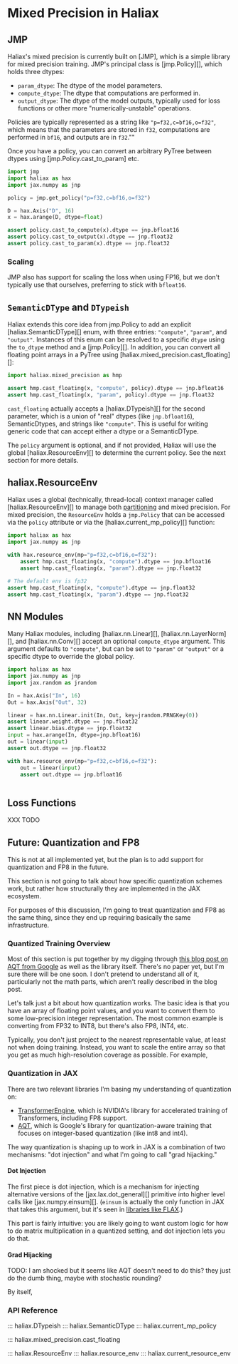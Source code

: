 # Mixed Precision in Haliax

## JMP

Haliax's mixed precision is currently built on [JMP], which is a simple library for mixed precision training.
JMP's principal class is [jmp.Policy][], which holds three dtypes:

* `param_dtype`: The dtype of the model parameters.
* `compute_dtype`: The dtype that computations are performed in.
* `output_dtype`: The dtype of the model outputs, typically used for loss functions or other more "numerically-unstable" operations.

Policies are typically represented as a string like `"p=f32,c=bf16,o=f32"`, which means that the parameters are stored in `f32`, computations are performed in `bf16`, and outputs are in `f32`.""

Once you have a policy, you can convert an arbitrary PyTree between dtypes using [jmp.Policy.cast_to_param] etc.

```python
import jmp
import haliax as hax
import jax.numpy as jnp

policy = jmp.get_policy("p=f32,c=bf16,o=f32")

D = hax.Axis("D", 16)
x = hax.arange(D, dtype=float)

assert policy.cast_to_compute(x).dtype == jnp.bfloat16
assert policy.cast_to_output(x).dtype == jnp.float32
assert policy.cast_to_param(x).dtype == jnp.float32
```

### Scaling

JMP also has support for scaling the loss when using FP16, but we don't typically use that ourselves, preferring
to stick with `bfloat16`.

## `SemanticDType` and `DTypeish`

Haliax extends this core idea from jmp.Policy to add an explicit [haliax.SemanticDType][] enum,
with three entries: `"compute"`, `"param"`, and `"output"`. Instances of this enum can be
resolved to a specific `dtype` using the `to_dtype` method and a [jmp.Policy][].
In addition, you can convert all floating point arrays in a PyTree using [haliax.mixed_precision.cast_floating][]:

```python
import haliax.mixed_precision as hmp

assert hmp.cast_floating(x, "compute", policy).dtype == jnp.bfloat16
assert hmp.cast_floating(x, "param", policy).dtype == jnp.float32
```

`cast_floating` actually accepts a [haliax.DTypeish][] for the second parameter,
which is a union of "real" dtypes (like `jnp.bfloat16`), SemanticDtypes, and strings like `"compute"`.
This is useful for writing generic code that can accept either a dtype or a SemanticDType.

The `policy` argument is optional, and if not provided, Haliax will use the global [haliax.ResourceEnv][] to
determine the current policy. See the next section for more details.


## haliax.ResourceEnv

Haliax uses a global (technically, thread-local) context manager called [haliax.ResourceEnv][] to manage
both [partitioning](partitioning.md) and mixed precision. For mixed precision, the `ResourceEnv` holds a
`jmp.Policy` that can be accessed via the `policy` attribute or via the [haliax.current_mp_policy][] function:

```python
import haliax as hax
import jax.numpy as jnp

with hax.resource_env(mp="p=f32,c=bf16,o=f32"):
    assert hmp.cast_floating(x, "compute").dtype == jnp.bfloat16
    assert hmp.cast_floating(x, "param").dtype == jnp.float32

# The default env is fp32
assert hmp.cast_floating(x, "compute").dtype == jnp.float32
assert hmp.cast_floating(x, "param").dtype == jnp.float32
```



## NN Modules

Many Haliax modules, including [haliax.nn.Linear][], [haliax.nn.LayerNorm][], and [haliax.nn.Conv][] accept
an optional `compute_dtype` argument. This argument defaults to `"compute"`, but can be set to `"param"` or
`"output"` or a specific dtype to override the global policy.

```python
import haliax as hax
import jax.numpy as jnp
import jax.random as jrandom

In = hax.Axis("In", 16)
Out = hax.Axis("Out", 32)

linear = hax.nn.Linear.init(In, Out, key=jrandom.PRNGKey(0))
assert linear.weight.dtype == jnp.float32
assert linear.bias.dtype == jnp.float32
input = hax.arange(In, dtype=jnp.bfloat16)
out = linear(input)
assert out.dtype == jnp.float32

with hax.resource_env(mp="p=f32,c=bf16,o=f32"):
    out = linear(input)
    assert out.dtype == jnp.bfloat16



```

## Loss Functions

XXX TODO

## Future: Quantization and FP8

This is not at all implemented yet, but the plan is to add support for quantization and FP8 in the future.

This section is not going to talk about how specific quantization schemes work, but rather how
structurally they are implemented in the JAX ecosystem.

For purposes of this discussion, I'm going to treat quantization and FP8 as the same thing, since they
end up requiring basically the same infrastructure.

### Quantized Training Overview

Most of this section is put together by my digging through [this blog post on AQT from Google](https://cloud.google.com/blog/products/compute/accurate-quantized-training-aqt-for-tpu-v5e/)
as well as the library itself. There's no paper yet, but I'm sure there will be one soon.
I don't pretend to understand all of it, particularly not the math parts, which aren't really
described in the blog post.

Let's talk just a bit about how quantization works. The basic idea is that you have
an array of floating point values, and you want to convert them to some low-precision
integer representation. The most common example is converting from FP32 to INT8, but there's also
FP8, INT4, etc.

Typically, you don't just project to the nearest representable value, at least not when doing training. Instead,
you want to scale the entire array so that you get as much high-resolution coverage as possible. For example,


### Quantization in JAX

There are two relevant libraries I'm basing my understanding of quantization on:

* [TransformerEngine](https://github.com/NVIDIA/TransformerEngine), which is NVIDIA's library for
  accelerated training of Transformers, including FP8 support.
* [AQT](https://github.com/google/aqt/), which is Google's library for quantization-aware training that
focuses on integer-based quantization (like int8 and int4).


The way quantization is shaping up to work in JAX is a combination of two mechanisms: "dot injection" and
what I'm going to call "grad hijacking."

#### Dot Injection

The first piece is dot injection, which is a mechanism for injecting alternative versions
of the  [jax.lax.dot_general][] primitive into higher level calls like [jax.numpy.einsum][].
(`einsum` is actually the only function in JAX that takes this argument, but it's seen in
[libraries like FLAX](https://github.com/google/flax/blob/61ece402d1b805e5ce797caf74b69ed8a7ae21ce/flax/linen/linear.py#L116-L117).)

This part is fairly intuitive: you are likely going to want custom logic for how to do
matrix multiplication in a quantized setting, and dot injection lets you do that.

#### Grad Hijacking

TODO: I am shocked but it seems like AQT doesn't need to do this? they just do the dumb thing, maybe
with stochastic rounding?

By itself,












### API Reference

::: haliax.DTypeish
::: haliax.SemanticDType
::: haliax.current_mp_policy

::: haliax.mixed_precision.cast_floating


::: haliax.ResourceEnv
::: haliax.resource_env
::: haliax.current_resource_env
